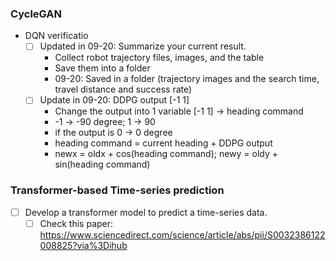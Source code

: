 ### CycleGAN
* DQN verificatio
  * [ ] Updated in 09-20: Summarize your current result. 
      * Collect robot trajectory files, images, and the table 
      * Save them into a folder
      * 09-20: Saved in a folder (trajectory images and the search time, travel distance and success rate)
  * [ ] Update in 09-20: DDPG output [-1 1]  
      * Change the output into 1 variable [-1 1] -> heading command
      * -1 -> -90 degree; 1 -> 90
      * if the output is 0 -> 0 degree
      * heading command = current heading + DDPG output
      * newx = oldx + cos(heading command); newy = oldy + sin(heading command)
      

### Transformer-based Time-series prediction
* [ ] Develop a transformer model to predict a time-series data. 
  * [ ] Check this paper: https://www.sciencedirect.com/science/article/abs/pii/S0032386122008825?via%3Dihub
